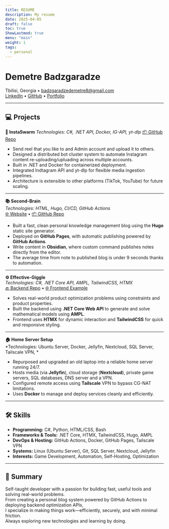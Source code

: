 ```yaml
---
title: RESUME
description: My resume
date: 2025-04-05
draft: false
toc: true
ShowLastmod: true
menu: "main"
weight: 1
tags:
  - personal
---
```

# **Demetre Badzgaradze**
Tbilisi, Georgia • badzgaradzedemetre8@gmail.com  
[LinkedIn](https://www.linkedin.com/in/demetre-badzgaradze-b49153291/) • [GitHub](https://github.com/demetrebadzaradze/) • [Portfolio](https://demetrebadzaradze.github.io/Second-Brain/)

---

## 💻 Projects

**🐝 InstaSwarm**
*Technologies: C#, .NET API, Docker, IG-API, yt-dlp*
[📦 GitHub Repo](https://github.com/demetrebadzaradze/InstaSwarm)
- Send reel that you like to and Admin account and upload it to others.
- Designed a distributed bot cluster system to automate Instagram content re-uploading/upluading across multiple accounts.
- Built in .NET and Docker for containerized deployment.
- Integrated Indtagram API and yt-dlp for flexible media ingestion pipelines.
- Architecture is extensible to other platforms (TikTok, YouTube) for future scaling.

---

**📚 Second-Brain**  
*Technologies: HTML, Hugo, CI/CD, GitHub Actions*  
[🌐 Website](https://demetrebadzaradze.github.io/Second-Brain/posts) • [📦 GitHub Repo](https://github.com/demetrebadzaradze/Second-Brain/)  
- Built a fast, clean personal knowledge management blog using the **Hugo** static site generator.  
- Deployed on **GitHub Pages**, with automatic publishing powered by **GitHub Actions**.  
- Write content in **Obsidian**, where custom command publishes notes directly from the editor.  
- The average time from note to published blog is under 9 seconds thanks to automation.

---

**⚙️ Effective-Giggle**  
*Technologies: C#, .NET Core API, AMPL, TailwindCSS, HTMX*  
[🔙 Backend Repo](https://github.com/demetrebadzaradze/effective-giggle-Backend) • [🌐 Frontend Example](https://demetrebadzaradze.github.io/effective-giggle/)  
- Solves real-world product optimization problems using constraints and product properties.  
- Built the backend using **.NET Core Web API** to generate and solve mathematical models using **AMPL**.  
- Frontend uses **HTMX** for dynamic interaction and **TailwindCSS** for quick and responsive styling.  

---

**🏠 Home Server Setup**  
*Technologies: Ubuntu Server, Docker, Jellyfin, Nextcloud, SQL Server, Tailscale VPN, *  
- Repurposed and upgraded an old laptop into a reliable home server running 24/7.  
- Hosts media (via **Jellyfin**), cloud storage (**Nextcloud**), private game servers, SQL databases, DNS server and a VPN.  
- Configured remote access using **Tailscale** VPN to bypass CG-NAT limitations.  
- Uses **Docker** to manage and deploy services cleanly and efficiently.

---

## 🛠️ Skills

- **Programming:** C#, Python, HTML/CSS, Bash  
- **Frameworks & Tools:** .NET Core, HTMX, TailwindCSS, Hugo, AMPL  
- **DevOps & Hosting:** GitHub Actions, Docker, GitHub Pages, Tailscale VPN  
- **Systems:** Linux (Ubuntu Server), Git, SQL Server, Nextcloud, Jellyfin  
- **Interests:** Game Development, Automation, Self-Hosting, Optimization

---

## 🧠 Summary

Self-taught developer with a passion for building fast, useful tools and solving real-world problems.  
From creating a personal blog system powered by GitHub Actions to deploying backend optimization APIs,  
I specialize in making things work—efficiently, securely, and with minimal friction.  
Always exploring new technologies and learning by doing.
